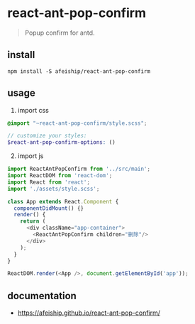 # react-ant-pop-confirm
> Popup confirm for antd.

## install
```shell
npm install -S afeiship/react-ant-pop-confirm
```

## usage
1. import css
  ```scss
  @import "~react-ant-pop-confirm/style.scss";

  // customize your styles:
  $react-ant-pop-confirm-options: ()
  ```
2. import js
  ```js
  import ReactAntPopConfirm from '../src/main';
  import ReactDOM from 'react-dom';
  import React from 'react';
  import './assets/style.scss';

  class App extends React.Component {
    componentDidMount() {}
    render() {
      return (
        <div className="app-container">
          <ReactAntPopConfirm children="删除"/>
        </div>
      );
    }
  }

  ReactDOM.render(<App />, document.getElementById('app'));
  ```

## documentation
- https://afeiship.github.io/react-ant-pop-confirm/

